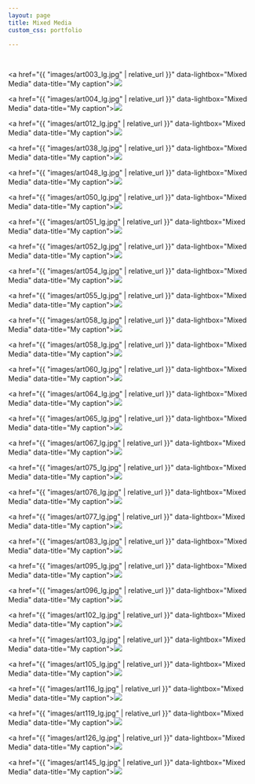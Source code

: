 ```yaml
---
layout: page
title: Mixed Media
custom_css: portfolio

---
```


<p>&nbsp;</p>

<a href="{{ "images/art003_lg.jpg" | relative_url }}" data-lightbox="Mixed Media" data-title="My caption"><img src="{{site_url}}/images/art003_sm.jpg" class="portfolio"/></a>

<a href="{{ "images/art004_lg.jpg" | relative_url }}" data-lightbox="Mixed Media" data-title="My caption"><img src="{{site_url}}/images/art004_sm.jpg" class="portfolio"/></a>

<a href="{{ "images/art012_lg.jpg" | relative_url }}" data-lightbox="Mixed Media" data-title="My caption"><img src="{{site_url}}/images/art012_sm.jpg" class="portfolio"/></a>

<a href="{{ "images/art038_lg.jpg" | relative_url }}" data-lightbox="Mixed Media" data-title="My caption"><img src="{{site_url}}/images/art038_sm.jpg" class="portfolio"/></a>

<a href="{{ "images/art048_lg.jpg" | relative_url }}" data-lightbox="Mixed Media" data-title="My caption"><img src="{{site_url}}/images/art048_sm.jpg" class="portfolio"/></a>

<a href="{{ "images/art050_lg.jpg" | relative_url }}" data-lightbox="Mixed Media" data-title="My caption"><img src="{{site_url}}/images/art050_sm.jpg" class="portfolio"/></a>

<a href="{{ "images/art051_lg.jpg" | relative_url }}" data-lightbox="Mixed Media" data-title="My caption"><img src="{{site_url}}/images/art051_sm.jpg" class="portfolio"/></a>

<a href="{{ "images/art052_lg.jpg" | relative_url }}" data-lightbox="Mixed Media" data-title="My caption"><img src="{{site_url}}/images/art052_sm.jpg" class="portfolio"/></a>

<a href="{{ "images/art054_lg.jpg" | relative_url }}" data-lightbox="Mixed Media" data-title="My caption"><img src="{{site_url}}/images/art054_sm.jpg" class="portfolio"/></a>

<a href="{{ "images/art055_lg.jpg" | relative_url }}" data-lightbox="Mixed Media" data-title="My caption"><img src="{{site_url}}/images/art055_sm.jpg" class="portfolio"/></a>

<a href="{{ "images/art058_lg.jpg" | relative_url }}" data-lightbox="Mixed Media" data-title="My caption"><img src="{{site_url}}/images/art058_sm.jpg" class="portfolio"/></a>

<a href="{{ "images/art058_lg.jpg" | relative_url }}" data-lightbox="Mixed Media" data-title="My caption"><img src="{{site_url}}/images/art058_sm.jpg" class="portfolio"/></a>

<a href="{{ "images/art060_lg.jpg" | relative_url }}" data-lightbox="Mixed Media" data-title="My caption"><img src="{{site_url}}/images/art060_sm.jpg" class="portfolio"/></a>

<a href="{{ "images/art064_lg.jpg" | relative_url }}" data-lightbox="Mixed Media" data-title="My caption"><img src="{{site_url}}/images/art064_sm.jpg" class="portfolio"/></a>

<a href="{{ "images/art065_lg.jpg" | relative_url }}" data-lightbox="Mixed Media" data-title="My caption"><img src="{{site_url}}/images/art065_sm.jpg" class="portfolio"/></a>

<a href="{{ "images/art067_lg.jpg" | relative_url }}" data-lightbox="Mixed Media" data-title="My caption"><img src="{{site_url}}/images/art067_sm.jpg" class="portfolio"/></a>

<a href="{{ "images/art075_lg.jpg" | relative_url }}" data-lightbox="Mixed Media" data-title="My caption"><img src="{{site_url}}/images/art075_sm.jpg" class="portfolio"/></a>

<a href="{{ "images/art076_lg.jpg" | relative_url }}" data-lightbox="Mixed Media" data-title="My caption"><img src="{{site_url}}/images/art076_sm.jpg" class="portfolio"/></a>

<a href="{{ "images/art077_lg.jpg" | relative_url }}" data-lightbox="Mixed Media" data-title="My caption"><img src="{{site_url}}/images/art077_sm.jpg" class="portfolio"/></a>

<a href="{{ "images/art083_lg.jpg" | relative_url }}" data-lightbox="Mixed Media" data-title="My caption"><img src="{{site_url}}/images/art083_sm.jpg" class="portfolio"/></a>

<a href="{{ "images/art095_lg.jpg" | relative_url }}" data-lightbox="Mixed Media" data-title="My caption"><img src="{{site_url}}/images/art095_sm.jpg" class="portfolio"/></a>

<a href="{{ "images/art096_lg.jpg" | relative_url }}" data-lightbox="Mixed Media" data-title="My caption"><img src="{{site_url}}/images/art096_sm.jpg" class="portfolio"/></a>

<a href="{{ "images/art102_lg.jpg" | relative_url }}" data-lightbox="Mixed Media" data-title="My caption"><img src="{{site_url}}/images/art102_sm.jpg" class="portfolio"/></a>

<a href="{{ "images/art103_lg.jpg" | relative_url }}" data-lightbox="Mixed Media" data-title="My caption"><img src="{{site_url}}/images/art103_sm.jpg" class="portfolio"/></a>

<a href="{{ "images/art105_lg.jpg" | relative_url }}" data-lightbox="Mixed Media" data-title="My caption"><img src="{{site_url}}/images/art105_sm.jpg" class="portfolio"/></a>

<a href="{{ "images/art116_lg.jpg" | relative_url }}" data-lightbox="Mixed Media" data-title="My caption"><img src="{{site_url}}/images/art116_sm.jpg" class="portfolio"/></a>

<a href="{{ "images/art119_lg.jpg" | relative_url }}" data-lightbox="Mixed Media" data-title="My caption"><img src="{{site_url}}/images/art119_sm.jpg" class="portfolio"/></a>

<a href="{{ "images/art126_lg.jpg" | relative_url }}" data-lightbox="Mixed Media" data-title="My caption"><img src="{{site_url}}/images/art126_sm.jpg" class="portfolio"/></a>

<a href="{{ "images/art145_lg.jpg" | relative_url }}" data-lightbox="Mixed Media" data-title="My caption"><img src="{{site_url}}/images/art145_sm.jpg" class="portfolio"/></a>

